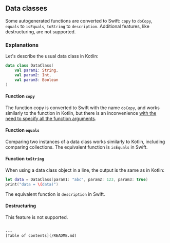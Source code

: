 ## Data classes

Some autogenerated functions are converted to Swift: `copy` to `doCopy`, `equals` to `isEquals`, `toString` to `description`. Additional features, like destructuring, are not supported. 

### Explanations

Let's describe the usual data class in Kotlin:

```kotlin
data class DataClass(
    val param1: String,
    val param2: Int,
    val param3: Boolean
)
```

#### Function `copy`

The function copy is converted to Swift with the name `doCopy`, and works similarly to the function in Kotlin, but there is an inconvenience [with the need to specify all the function arguments](/docs/moreaboutfunctions/Functions%20with%20default%20arguments.md).

#### Function `equals`

Comparing two instances of a data class works similarly to Kotlin, including comparing collections. The equivalent function is `isEquals` in Swift.

#### Function `toString`

When using a data class object in a line, the output is the same as in Kotlin:

```swift
let data = DataClass(param1: "abc", param2: 123, param3: true)
print("data = \(data)")
```

The equivalent function is `description` in Swift.

#### Destructuring

This feature is not supported. 

```

---
[Table of contents](/README.md)